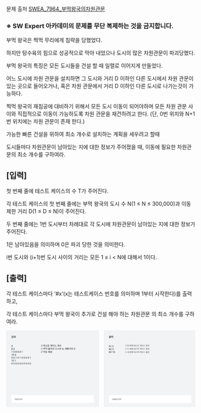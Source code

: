 문제 출처
[SWEA_7964_부먹왕국의차원관문](https://swexpertacademy.com/main/code/problem/problemDetail.do?contestProbId=AWuSgKpqmooDFASy)

### **※ SW Expert 아카데미의 문제를 무단 복제하는 것을 금지합니다.**

부먹 왕국은 찍먹 무리에게 침략을 당했었다.

하지만 탕수육의 힘으로 성공적으로 막아 내었으나 도시의 많은 차원관문이 파괴당했다.

부먹 왕국의 특징은 모든 도시들을 건설 할 때 일렬로 이어지게 만들었다.

어느 도시에 차원 관문을 설치하면 그 도시와 거리 D 이하인 다른 도시에서 차원 관문이 있는 곳으로 들어오거나, 혹은 차원 관문에서 거리 D 이하인 다른 도시로 나가는것이 가능하다.

찍먹 왕국의 재침공에 대비하기 위해서 모든 도시 이동이 되어야하며 모든 차원 관문 사이와 직접적으로 이동이 가능하도록 차원 관문을 재건하려고 한다.
(단, 0번 위치와 N+1번 위치에는 차원 관문이 존재 한다.)

가능한 빠른 건설을 위하여 최소 개수로 설치하는 계획을 세우려고 할때

도시들마다 차원관문이 남아있는 지에 대한 정보가 주어졌을 때, 이동에 필요한 차원관문의 최소 개수를 구하여라.


## [입력]

첫 번째 줄에 테스트 케이스의 수 T가 주어진다.

각 테스트 케이스의 첫 번째 줄에는 부먹 왕국의 도시 수 N(1 ≤ N ≤ 300,000)과 이동 제한 거리 D(1 ≤ D ≤ N)이 주어진다.

두 번째 줄에는 1번 도시부터 차례대로 각 도시에 차원관문이 남아있는 지에 대한 정보가 주어진다.

1은 남아있음을 의미하며 0은 파괴 당한 것을 의미한다.

i번 도시와 (i+1)번 도시 사이의 거리는 모든 1 ≤ i < N에 대해서 1이다.


## [출력]

각 테스트 케이스마다 ‘#x’(x는 테스트케이스 번호를 의미하며 1부터 시작한다)를 출력하고,

각 테스트 케이스마다 부먹 왕국이 추가로 건설 해야 하는 차원관문 의 최소 개수를 구하여라.

![예시1](img.png)